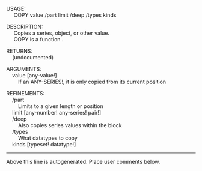 USAGE:  
&nbsp;&nbsp;&nbsp;&nbsp;&nbsp;COPY&nbsp;value&nbsp;/part&nbsp;limit&nbsp;/deep&nbsp;/types&nbsp;kinds  
  
DESCRIPTION:  
&nbsp;&nbsp;&nbsp;&nbsp;&nbsp;Copies&nbsp;a&nbsp;series,&nbsp;object,&nbsp;or&nbsp;other&nbsp;value.  
&nbsp;&nbsp;&nbsp;&nbsp;&nbsp;COPY&nbsp;is&nbsp;a&nbsp;function&nbsp;.  
  
RETURNS:  
&nbsp;&nbsp;&nbsp;&nbsp;(undocumented)  
  
ARGUMENTS:  
&nbsp;&nbsp;&nbsp;&nbsp;value&nbsp;[any-value!]  
&nbsp;&nbsp;&nbsp;&nbsp;&nbsp;&nbsp;&nbsp;&nbsp;If&nbsp;an&nbsp;ANY-SERIES!,&nbsp;it&nbsp;is&nbsp;only&nbsp;copied&nbsp;from&nbsp;its&nbsp;current&nbsp;position  
  
REFINEMENTS:  
&nbsp;&nbsp;&nbsp;&nbsp;/part  
&nbsp;&nbsp;&nbsp;&nbsp;&nbsp;&nbsp;&nbsp;&nbsp;Limits&nbsp;to&nbsp;a&nbsp;given&nbsp;length&nbsp;or&nbsp;position  
&nbsp;&nbsp;&nbsp;&nbsp;limit&nbsp;[any-number!&nbsp;any-series!&nbsp;pair!]  
&nbsp;&nbsp;&nbsp;&nbsp;/deep  
&nbsp;&nbsp;&nbsp;&nbsp;&nbsp;&nbsp;&nbsp;&nbsp;Also&nbsp;copies&nbsp;series&nbsp;values&nbsp;within&nbsp;the&nbsp;block  
&nbsp;&nbsp;&nbsp;&nbsp;/types  
&nbsp;&nbsp;&nbsp;&nbsp;&nbsp;&nbsp;&nbsp;&nbsp;What&nbsp;datatypes&nbsp;to&nbsp;copy  
&nbsp;&nbsp;&nbsp;&nbsp;kinds&nbsp;[typeset!&nbsp;datatype!]  
___
Above this line is autogenerated. Place user comments below.